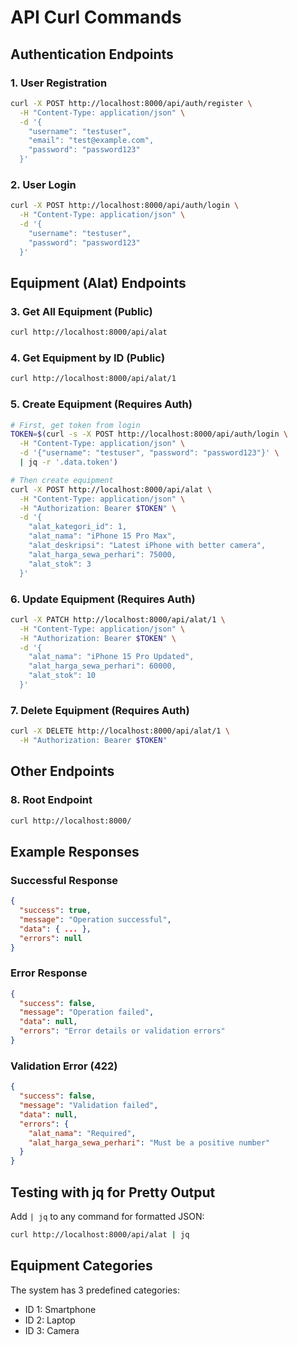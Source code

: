 # API Curl Commands

## Authentication Endpoints

### 1. User Registration
```bash
curl -X POST http://localhost:8000/api/auth/register \
  -H "Content-Type: application/json" \
  -d '{
    "username": "testuser",
    "email": "test@example.com",
    "password": "password123"
  }'
```

### 2. User Login
```bash
curl -X POST http://localhost:8000/api/auth/login \
  -H "Content-Type: application/json" \
  -d '{
    "username": "testuser",
    "password": "password123"
  }'
```

## Equipment (Alat) Endpoints

### 3. Get All Equipment (Public)
```bash
curl http://localhost:8000/api/alat
```

### 4. Get Equipment by ID (Public)
```bash
curl http://localhost:8000/api/alat/1
```

### 5. Create Equipment (Requires Auth)
```bash
# First, get token from login
TOKEN=$(curl -s -X POST http://localhost:8000/api/auth/login \
  -H "Content-Type: application/json" \
  -d '{"username": "testuser", "password": "password123"}' \
  | jq -r '.data.token')

# Then create equipment
curl -X POST http://localhost:8000/api/alat \
  -H "Content-Type: application/json" \
  -H "Authorization: Bearer $TOKEN" \
  -d '{
    "alat_kategori_id": 1,
    "alat_nama": "iPhone 15 Pro Max",
    "alat_deskripsi": "Latest iPhone with better camera",
    "alat_harga_sewa_perhari": 75000,
    "alat_stok": 3
  }'
```

### 6. Update Equipment (Requires Auth)
```bash
curl -X PATCH http://localhost:8000/api/alat/1 \
  -H "Content-Type: application/json" \
  -H "Authorization: Bearer $TOKEN" \
  -d '{
    "alat_nama": "iPhone 15 Pro Updated",
    "alat_harga_sewa_perhari": 60000,
    "alat_stok": 10
  }'
```

### 7. Delete Equipment (Requires Auth)
```bash
curl -X DELETE http://localhost:8000/api/alat/1 \
  -H "Authorization: Bearer $TOKEN"
```

## Other Endpoints

### 8. Root Endpoint
```bash
curl http://localhost:8000/
```

## Example Responses

### Successful Response
```json
{
  "success": true,
  "message": "Operation successful",
  "data": { ... },
  "errors": null
}
```

### Error Response
```json
{
  "success": false,
  "message": "Operation failed",
  "data": null,
  "errors": "Error details or validation errors"
}
```

### Validation Error (422)
```json
{
  "success": false,
  "message": "Validation failed",
  "data": null,
  "errors": {
    "alat_nama": "Required",
    "alat_harga_sewa_perhari": "Must be a positive number"
  }
}
```

## Testing with jq for Pretty Output

Add `| jq` to any command for formatted JSON:
```bash
curl http://localhost:8000/api/alat | jq
```

## Equipment Categories

The system has 3 predefined categories:
- ID 1: Smartphone
- ID 2: Laptop
- ID 3: Camera